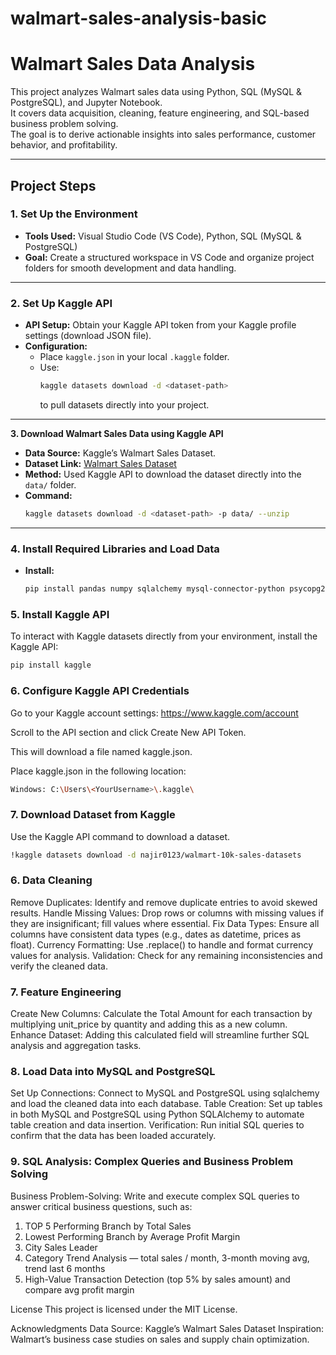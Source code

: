 # walmart-sales-analysis-basic

#  Walmart Sales Data Analysis

This project analyzes Walmart sales data using Python, SQL (MySQL & PostgreSQL), and Jupyter Notebook.  
It covers data acquisition, cleaning, feature engineering, and SQL-based business problem solving.  
The goal is to derive actionable insights into sales performance, customer behavior, and profitability.

---

##  Project Steps

### **1. Set Up the Environment**
- **Tools Used:** Visual Studio Code (VS Code), Python, SQL (MySQL & PostgreSQL)
- **Goal:** Create a structured workspace in VS Code and organize project folders for smooth development and data handling.

---

### **2. Set Up Kaggle API**
- **API Setup:** Obtain your Kaggle API token from your Kaggle profile settings (download JSON file).
- **Configuration:**
  - Place `kaggle.json` in your local `.kaggle` folder.
  - Use:
    ```bash
    kaggle datasets download -d <dataset-path>
    ```
    to pull datasets directly into your project.

---
**3. Download Walmart Sales Data using Kaggle API**
- **Data Source:** Kaggle’s Walmart Sales Dataset.
- **Dataset Link:** [Walmart Sales Dataset](https://www.kaggle.com/)
- **Method:** Used Kaggle API to download the dataset directly into the `data/` folder.
- **Command:**
  ```bash
  kaggle datasets download -d <dataset-path> -p data/ --unzip
---

### **4. Install Required Libraries and Load Data**
- **Install:**
  ```bash
  pip install pandas numpy sqlalchemy mysql-connector-python psycopg2


### 5. Install Kaggle API

To interact with Kaggle datasets directly from your environment, install the Kaggle API:

```bash
pip install kaggle
```

### 6. Configure Kaggle API Credentials
Go to your Kaggle account settings: https://www.kaggle.com/account

Scroll to the API section and click Create New API Token.

This will download a file named kaggle.json.

Place kaggle.json in the following location:
```bash
Windows: C:\Users\<YourUsername>\.kaggle\
```
### 7. Download Dataset from Kaggle
Use the Kaggle API command to download a dataset.
```bash
!kaggle datasets download -d najir0123/walmart-10k-sales-datasets
```
### 6. Data Cleaning
Remove Duplicates: Identify and remove duplicate entries to avoid skewed results.
Handle Missing Values: Drop rows or columns with missing values if they are insignificant; fill values where essential.
Fix Data Types: Ensure all columns have consistent data types (e.g., dates as datetime, prices as float).
Currency Formatting: Use .replace() to handle and format currency values for analysis.
Validation: Check for any remaining inconsistencies and verify the cleaned data.

### 7. Feature Engineering
Create New Columns: Calculate the Total Amount for each transaction by multiplying unit_price by quantity and adding this as a new column.
Enhance Dataset: Adding this calculated field will streamline further SQL analysis and aggregation tasks.

### 8. Load Data into MySQL and PostgreSQL
Set Up Connections: Connect to MySQL and PostgreSQL using sqlalchemy and load the cleaned data into each database.
Table Creation: Set up tables in both MySQL and PostgreSQL using Python SQLAlchemy to automate table creation and data insertion.
Verification: Run initial SQL queries to confirm that the data has been loaded accurately.

### 9. SQL Analysis: Complex Queries and Business Problem Solving
Business Problem-Solving: Write and execute complex SQL queries to answer critical business questions, such as:
1. TOP 5 Performing Branch by Total Sales
2.  Lowest Performing Branch by Average Profit Margin
3.  City Sales Leader
4.  Category Trend Analysis — total sales / month, 3-month moving avg, trend last 6 months
5.  High-Value Transaction Detection (top 5% by sales amount) and compare avg profit margin

License
This project is licensed under the MIT License.

Acknowledgments
Data Source: Kaggle’s Walmart Sales Dataset
Inspiration: Walmart’s business case studies on sales and supply chain optimization.


